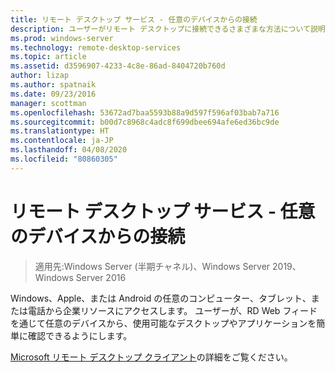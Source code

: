 ```yaml
---
title: リモート デスクトップ サービス - 任意のデバイスからの接続
description: ユーザーがリモート デスクトップに接続できるさまざまな方法について説明します。
ms.prod: windows-server
ms.technology: remote-desktop-services
ms.topic: article
ms.assetid: d3596907-4233-4c8e-86ad-8404720b760d
author: lizap
ms.author: spatnaik
ms.date: 09/23/2016
manager: scottman
ms.openlocfilehash: 53672ad7baa5593b88a9d597f596af03bab7a716
ms.sourcegitcommit: b00d7c8968c4adc8f699dbee694afe6ed36bc9de
ms.translationtype: HT
ms.contentlocale: ja-JP
ms.lasthandoff: 04/08/2020
ms.locfileid: "80860305"
---
```

# <a name="remote-desktop-services---connect-from-any-device"></a>リモート デスクトップ サービス - 任意のデバイスからの接続

>適用先:Windows Server (半期チャネル)、Windows Server 2019、Windows Server 2016

Windows、Apple、または Android の任意のコンピューター、タブレット、または電話から企業リソースにアクセスします。 ユーザーが、RD Web フィードを通じて任意のデバイスから、使用可能なデスクトップやアプリケーションを簡単に確認できるようにします。

[Microsoft リモート デスクトップ クライアント](clients/remote-desktop-clients.md)の詳細をご覧ください。